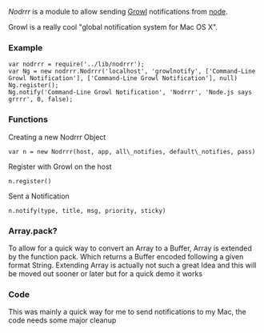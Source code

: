 _Nodrrr_ is a module to allow sending [Growl](http://growl.info) notifications
from [node](http://nodejs.org).

Growl is a really cool "global notification system for Mac OS X".

### Example
	var nodrrr = require('../lib/nodrrr');
	var Ng = new nodrrr.Nodrrr('localhost', 'growlnotify', ['Command-Line Growl Notification'], ['Command-Line Growl Notification'], null)
	Ng.register();
	Ng.notify('Command-Line Growl Notification', 'Nodrrr', 'Node.js says grrrr', 0, false);

### Functions
Creating a new Nodrrr Object
	
	var n = new Nodrrr(host, app, all\_notifies, default\_notifies, pass)

Register with Growl on the host

	n.register()
	
Sent a Notification

	n.notify(type, title, msg, priority, sticky)

### Array.pack?
To allow for a quick way to convert an Array to a Buffer, Array is extended by 
the function pack. Which returns a Buffer encoded following a given format String.
Extending Array is actually not such a great Idea and this will be moved out sooner 
or later but for a quick demo it works

### Code
This was mainly a quick way for me to send notifications to my Mac, the code 
needs some major cleanup
